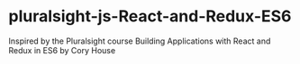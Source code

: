 # pluralsight-js-React-and-Redux-ES6
Inspired by the Pluralsight course Building Applications with React and Redux in ES6 by Cory House
